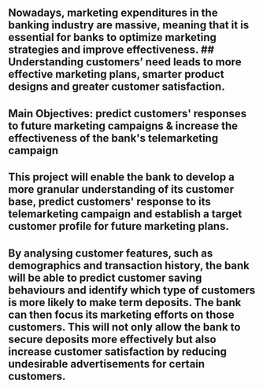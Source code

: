 ## Nowadays, marketing expenditures in the banking industry are massive, meaning that it is essential for banks to optimize marketing strategies and improve effectiveness. ## Understanding customers’ need leads to more effective marketing plans, smarter product designs and greater customer satisfaction.
## Main Objectives: predict customers' responses to future marketing campaigns & increase the effectiveness of the bank's telemarketing campaign
## This project will enable the bank to develop a more granular understanding of its customer base, predict customers' response to its telemarketing campaign and establish a target customer profile for future marketing plans.
## By analysing customer features, such as demographics and transaction history, the bank will be able to predict customer saving behaviours and identify which type of customers is more likely to make term deposits. The bank can then focus its marketing efforts on those customers. This will not only allow the bank to secure deposits more effectively but also increase customer satisfaction by reducing undesirable advertisements for certain customers.
